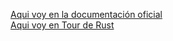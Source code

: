 [Aqui voy en la documentación oficial ](https://doc.rust-lang.org/book/ch06-00-enums.html#enums-and-pattern-matching)  
[Aqui voy en Tour de Rust](https://tourofrust.com/chapter_7_es.html)
